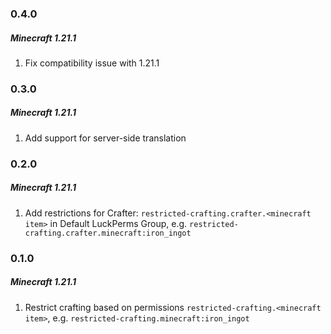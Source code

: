 ### 0.4.0
##### Minecraft 1.21.1

1) Fix compatibility issue with 1.21.1

### 0.3.0
##### Minecraft 1.21.1

1) Add support for server-side translation

### 0.2.0
##### Minecraft 1.21.1

1) Add restrictions for Crafter: `restricted-crafting.crafter.<minecraft item>` in Default LuckPerms Group, e.g. `restricted-crafting.crafter.minecraft:iron_ingot`

### 0.1.0
##### Minecraft 1.21.1

1) Restrict crafting based on permissions `restricted-crafting.<minecraft item>`, e.g. `restricted-crafting.minecraft:iron_ingot`